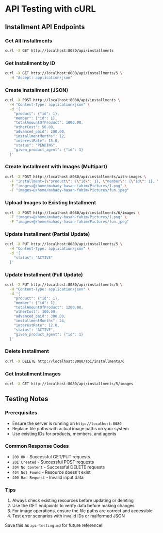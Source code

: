 # API Testing with cURL

## Installment API Endpoints

### Get All Installments
```bash
curl -X GET http://localhost:8080/api/installments
```

### Get Installment by ID
```bash
curl -X GET http://localhost:8080/api/installments/5 \
  -H "Accept: application/json"
```

### Create Installment (JSON)
```bash
curl -X POST http://localhost:8080/api/installments \
  -H "Content-Type: application/json" \
  -d '{
    "product": {"id": 1},
    "member": {"id": 1},
    "totalAmountOfProduct": 1000.00,
    "otherCost": 50.00,
    "advanced_paid": 200.00,
    "installmentMonths": 12,
    "interestRate": 15.0,
    "status": "PENDING",
    "given_product_agent": {"id": 1}
  }'
```

### Create Installment with Images (Multipart)
```bash
curl -X POST http://localhost:8080/api/installments/with-images \
  -F "installment={\"product\": {\"id\": 1}, \"member\": {\"id\": 1}, \"totalAmountOfProduct\": 1000.00, \"otherCost\": 0.00, \"advanced_paid\": 0.00, \"installmentMonths\": 12, \"interestRate\": 15.0, \"status\": \"PENDING\", \"given_product_agent\": {\"id\": 1}};type=application/json" \
  -F "images=@/home/mahady-hasan-fahim/Pictures/1.png" \
  -F "images=@/home/mahady-hasan-fahim/Pictures/fun.jpeg"
```

### Upload Images to Existing Installment
```bash
curl -X POST http://localhost:8080/api/installments/6/images \
  -F "images=@/home/mahady-hasan-fahim/Pictures/1.png" \
  -F "images=@/home/mahady-hasan-fahim/Pictures/fun.jpeg"
```

### Update Installment (Partial Update)
```bash
curl -X PUT http://localhost:8080/api/installments/5 \
  -H "Content-Type: application/json" \
  -d '{
    "status": "ACTIVE"
  }'
```

### Update Installment (Full Update)
```bash
curl -X PUT http://localhost:8080/api/installments/5 \
  -H "Content-Type: application/json" \
  -d '{
    "product": {"id": 1},
    "member": {"id": 1},
    "totalAmountOfProduct": 1200.00,
    "otherCost": 100.00,
    "advanced_paid": 300.00,
    "installmentMonths": 24,
    "interestRate": 12.0,
    "status": "ACTIVE",
    "given_product_agent": {"id": 1}
  }'
```

### Delete Installment
```bash
curl -X DELETE http://localhost:8080/api/installments/6
```

### Get Installment Images
```bash
curl -X GET http://localhost:8080/api/installments/5/images
```

## Testing Notes

### Prerequisites
- Ensure the server is running on `http://localhost:8080`
- Replace file paths with actual image paths on your system
- Use existing IDs for products, members, and agents

### Common Response Codes
- `200 OK` - Successful GET/PUT requests
- `201 Created` - Successful POST requests
- `204 No Content` - Successful DELETE requests
- `404 Not Found` - Resource doesn't exist
- `400 Bad Request` - Invalid input data

### Tips
1. Always check existing resources before updating or deleting
2. Use the GET endpoints to verify data before making changes
3. For image operations, ensure the file paths are correct and accessible
4. Test error scenarios with invalid IDs or malformed JSON

Save this as `api-testing.md` for future reference!